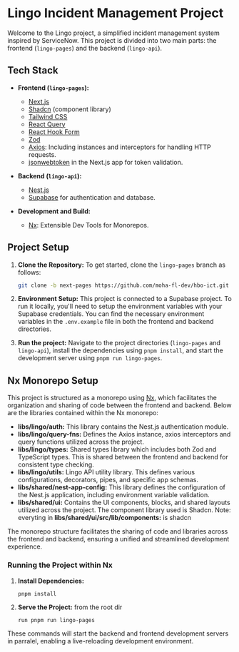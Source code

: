 # Lingo Incident Management Project

Welcome to the Lingo project, a simplified incident management system inspired by ServiceNow. This project is divided into two main parts: the frontend (`lingo-pages`) and the backend (`lingo-api`).

## Tech Stack

- **Frontend (`lingo-pages`):**

  - [Next.js](https://nextjs.org/)
  - [Shadcn](https://github.com/shadcn-ui/ui) (component library)
  - [Tailwind CSS](https://tailwindcss.com/)
  - [React Query](https://react-query.tanstack.com/)
  - [React Hook Form](https://react-hook-form.com/)
  - [Zod](https://github.com/colinhacks/zod)
  - [Axios](https://axios-http.com/): Including instances and interceptors for handling HTTP requests.
  - [jsonwebtoken](https://github.com/auth0/node-jsonwebtoken) in the Next.js app for token validation.

- **Backend (`lingo-api`):**

  - [Nest.js](https://nestjs.com/)
  - [Supabase](https://supabase.io/) for authentication and database.

- **Development and Build:**
  - [Nx](https://nx.dev/): Extensible Dev Tools for Monorepos.

## Project Setup

1. **Clone the Repository:**
   To get started, clone the `lingo-pages` branch as follows:

   ```bash
   git clone -b next-pages https://github.com/moha-fl-dev/hbo-ict.git
   ```

2. **Environment Setup:**
   This project is connected to a Supabase project. To run it locally, you'll need to setup the environment variables with your Supabase credentials. You can find the necessary environment variables in the `.env.example` file in both the frontend and backend directories.

3. **Run the project:**
   Navigate to the project directories (`lingo-pages` and `lingo-api`), install the dependencies using `pnpm install`, and start the development server using `pnpm run lingo-pages`.

## Nx Monorepo Setup

This project is structured as a monorepo using [Nx](https://nx.dev/), which facilitates the organization and sharing of code between the frontend and backend. Below are the libraries contained within the Nx monorepo:

- **libs/lingo/auth:** This library contains the Nest.js authentication module.
- **libs/lingo/query-fns:** Defines the Axios instance, axios interceptors and query functions utilized across the project.
- **libs/lingo/types:** Shared types library which includes both Zod and TypeScript types. This is shared between the frontend and backend for consistent type checking.
- **libs/lingo/utils:** Lingo API utility library. This defines various configurations, decorators, pipes, and specific app schemas.
- **libs/shared/nest-app-config:** This library defines the configuration of the Nest.js application, including environment variable validation.
- **libs/shared/ui:** Contains the UI components, blocks, and shared layouts utilized across the project. The component library used is Shadcn. Note: everyting in **libs/shared/ui/src/lib/components:** is shadcn

The monorepo structure facilitates the sharing of code and libraries across the frontend and backend, ensuring a unified and streamlined development experience.

### Running the Project within Nx

1. **Install Dependencies:**

   ```bash
   pnpm install
   ```

2. **Serve the Project:**
   from the root dir

   ```
   run pnpm run lingo-pages
   ```

These commands will start the backend and frontend development servers in parralel, enabling a live-reloading development environment.
